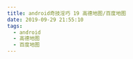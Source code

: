 ```yaml
---
title: android奇技淫巧 19 高德地图/百度地图
date: 2019-09-29 21:55:10
tags:
  - android
  - 高德地图
  - 百度地图
---
```



